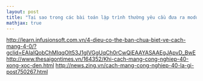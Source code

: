 ```yaml
---
layout: post
title: "Tại sao trong các bài toán lập trình thường yêu cầu đưa ra modulo của 10^9+7?"
mathjax: true
---
```


http://learn.infusionsoft.com.vn/4-dieu-co-the-ban-chua-biet-ve-cach-mang-4-0/?gclid=EAIaIQobChMIqqOlt53J1gIVGgUqCh0rCwQjEAAYASAAEgJApvD_BwE
http://www.thesaigontimes.vn/164352/Khi-cach-mang-cong-nghiep-40-xong-xoc-den.html
http://news.zing.vn/cach-mang-cong-nghiep-40-la-gi-post750267.html